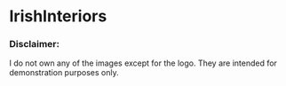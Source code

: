 # IrishInteriors

### Disclaimer:

I do not own any of the images except for the logo.
They are intended for demonstration purposes only.
